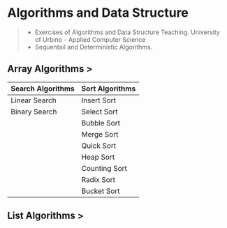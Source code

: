 # Algorithms and Data Structure 
> * Exercises of Algorithms and Data Structure Teaching. University of Urbino - Applied Computer Science
> * Sequentail and Deterministic Algorithms. 

## Array Algorithms > 
| Search Algorithms | Sort Algorithms |
|-------------------|-----------------|
| Linear Search     | Insert Sort     |
| Binary Search     | Select Sort     |
|                   | Bubble Sort     |
|                   | Merge Sort      |
|                   | Quick Sort      |
|                   | Heap Sort       |
|                   | Counting Sort   |
|                   | Radix Sort      |
|                   | Bucket Sort     |

## List Algorithms > 

